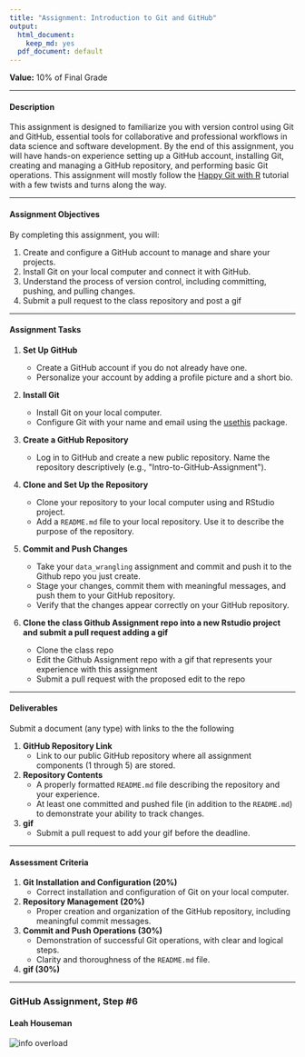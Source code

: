 ```yaml
---
title: "Assignment: Introduction to Git and GitHub"
output:
  html_document:
    keep_md: yes
  pdf_document: default
---
```


**Value:** 10% of Final Grade  

---

#### **Description**  
This assignment is designed to familiarize you with version control using Git and GitHub, essential tools for collaborative and professional workflows in data science and software development. By the end of this assignment, you will have hands-on experience setting up a GitHub account, installing Git, creating and managing a GitHub repository, and performing basic Git operations. This assignment will mostly follow the [Happy Git with R](https://happygitwithr.com/) tutorial with a few twists and turns along the way. 

---

#### **Assignment Objectives**  
By completing this assignment, you will:  
1. Create and configure a GitHub account to manage and share your projects.  
2. Install Git on your local computer and connect it with GitHub.  
3. Understand the process of version control, including committing, pushing, and pulling changes.  
4. Submit a pull request to the class repository and post a gif

---

#### **Assignment Tasks**  

1. **Set Up GitHub**  
   - Create a GitHub account if you do not already have one.  
   - Personalize your account by adding a profile picture and a short bio.  

2. **Install Git**  
   - Install Git on your local computer.  
   - Configure Git with your name and email using the [usethis](https://usethis.r-lib.org/) package.  

3. **Create a GitHub Repository**  
   - Log in to GitHub and create a new public repository. Name the repository descriptively (e.g., "Intro-to-GitHub-Assignment").  

4. **Clone and Set Up the Repository**  
   - Clone your repository to your local computer using and RStudio project.  
   - Add a `README.md` file to your local repository. Use it to describe the purpose of the repository.  

5. **Commit and Push Changes**  
   - Take your `data_wrangling` assignment and commit and push it to the Github repo you just create. 
   - Stage your changes, commit them with meaningful messages, and push them to your GitHub repository.  
   - Verify that the changes appear correctly on your GitHub repository.  
   
6. **Clone the class Github Assignment repo into a new Rstudio project and submit a pull request adding a gif**
   - Clone the class repo
   - Edit the Github Assignment repo with a gif that represents your experience with this assignment
   - Submit a pull request with the proposed edit to the repo

---

#### **Deliverables**  

Submit a document (any type) with links to the the following

  1. **GitHub Repository Link**  
     - Link to our public GitHub repository where all assignment components (1 through 5) are stored.  
  2. **Repository Contents**  
     - A properly formatted `README.md` file describing the repository and your experience.  
     - At least one committed and pushed file (in addition to the `README.md`) to demonstrate your ability to track changes.  
  3. **gif**
     - Submit a pull request to add your gif before the deadline. 

---

#### **Assessment Criteria**  

1. **Git Installation and Configuration (20%)**  
   - Correct installation and configuration of Git on your local computer.  
2. **Repository Management (20%)**  
   - Proper creation and organization of the GitHub repository, including meaningful commit messages.  
3. **Commit and Push Operations (30%)**  
   - Demonstration of successful Git operations, with clear and logical steps.  
   - Clarity and thoroughness of the `README.md` file.  
4. **gif (30%)**  


---

### GitHub Assignment, Step #6
#### Leah Houseman

![info overload](https://media4.giphy.com/media/v1.Y2lkPTc5MGI3NjExMnF4ZnZiNnR1MzlkbzdscmljbWc0enlrbXB3dnQ1djVvNmwxdGd2aiZlcD12MV9pbnRlcm5hbF9naWZfYnlfaWQmY3Q9Zw/fQQ4xVYNEwn1RetCoU/giphy.gif)

